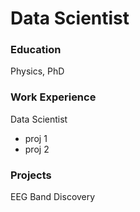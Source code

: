 # Data Scientist

### Education
Physics, PhD

### Work Experience
Data Scientist
- proj 1
- proj 2


### Projects
EEG Band Discovery
